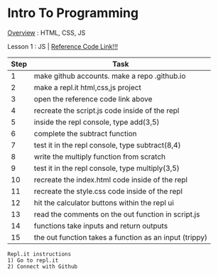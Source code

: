 # Intro To Programming
<a href = "/lessons/overview.html">Overview</a> : HTML, CSS, JS

Lesson 1 : JS | <a href = "https://github.com/jacoby149/calculator">Reference Code Link!!!</a>

| Step | Task                                                       |
| ---- | ---------------------------------------------------------- |
| 1    | make github accounts. make a repo <yourusername>.github.io |
| 2    | make a repl.it html,css,js project                         |
| 3    | open the reference code link above                         |
| 4    | recreate the script.js code inside of the repl             |
| 5    | inside the repl console, type add(3,5)                     |
| 6    | complete the subtract function                             |
| 7    | test it in the repl console, type subtract(8,4)            |
| 8    | write the multiply function from scratch                   |
| 9    | test it in the repl console, type multiply(3,5)            |
| 10   | recreate the index.html code inside of the repl            |
| 11   | recreate the style.css code inside of the repl             |
| 12   | hit the calculator buttons within the repl ui              |
| 13   | read the comments on the out function in script.js         |
| 14   | functions take inputs and return outputs                   |
| 15   | the out function takes a function as an input (trippy)     |

```
Repl.it instructions
1) Go to repl.it
2) Connect with Github
```
